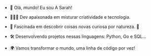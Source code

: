 
- 👋 Olá, mundo! Eu sou A Sarah!

- 👩🏻‍💻 Dev apaixonada em misturar criatividade e tecnologia.

- 🌟 Fascinada em descobrir coisas novas curiosa por natureza. 👀

- 🛠️ Desenvolvendo projetos nessas linguagens: Python, Go e SQL...

- 🌍 Vamos transformar o mundo, uma linha de código por vez!

<!---
sarahbirne/sarahbirne is a ✨ special ✨ repository because its `README.md` (this file) appears on your GitHub profile.
You can click the Preview link to take a look at your changes.
--->
